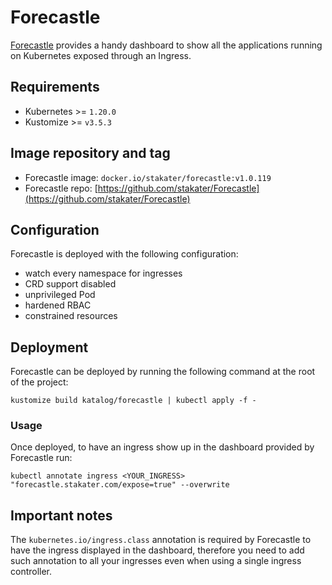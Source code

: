 # Forecastle

<!-- <KFD-DOCS> -->

[Forecastle][forecastle-page] provides a handy dashboard to show all the applications running on Kubernetes exposed through an Ingress.

## Requirements

- Kubernetes >= `1.20.0`
- Kustomize >= `v3.5.3`

## Image repository and tag

- Forecastle image: `docker.io/stakater/forecastle:v1.0.119`
- Forecastle repo: [https://github.com/stakater/Forecastle](https://github.com/stakater/Forecastle)

## Configuration

Forecastle is deployed with the following configuration:

- watch every namespace for ingresses
- CRD support disabled
- unprivileged Pod
- hardened RBAC
- constrained resources

## Deployment

Forecastle can be deployed by running the following command at the root of the project:

```shell
kustomize build katalog/forecastle | kubectl apply -f -
```

### Usage

Once deployed, to have an ingress show up in the dashboard provided by Forecastle run:

```shell
kubectl annotate ingress <YOUR_INGRESS> "forecastle.stakater.com/expose=true" --overwrite
```

## Important notes

The `kubernetes.io/ingress.class` annotation is required by Forecastle to have the ingress displayed in the dashboard, therefore you need to add such annotation to all your ingresses even when using a single ingress controller.

<!-- Links -->
[forecastle-page]: https://github.com/stakater/Forecastle

<!-- </KFD-DOCS> -->
